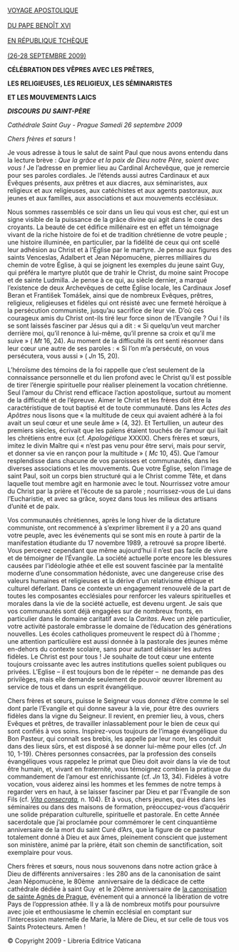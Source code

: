 [VOYAGE APOSTOLIQUE\
\
DU PAPE BENOÎT XVI\
\
EN RÉPUBLIQUE TCHÈQUE\
\
(26-28 SEPTEMBRE 2009)](/content/benedict-xvi/fr/travels/2009/index_repubblica-ceca.html)

**CÉLÉBRATION DES VÊPRES AVEC LES PRÊTRES,**

**LES RELIGIEUSES, LES RELIGIEUX, LES SÉMINARISTES**

**ET LES MOUVEMENTS LAICS**

***DISCOURS*** ***DU*** ***SAINT-PÈRE***

*Cathédrale Saint Guy - Prague* *Samedi 26 septembre 2009*

*Chers frères et sœurs* !

Je vous adresse à tous le salut de saint Paul que nous avons entendu dans la lecture brève : *Que la grâce et la paix de Dieu notre Père, soient avec vous !* Je l’adresse en premier lieu au Cardinal Archevêque, que je remercie pour ses paroles cordiales. Je l’étends aussi autres Cardinaux et aux Évêques présents, aux prêtres et aux diacres, aux séminaristes, aux religieux et aux religieuses, aux catéchistes et aux agents pastoraux, aux jeunes et aux familles, aux associations et aux mouvements ecclésiaux.

Nous sommes rassemblés ce soir dans un lieu qui vous est cher, qui est un signe visible de la puissance de la grâce divine qui agit dans le cœur des croyants. La beauté de cet édifice millénaire est en effet un témoignage vivant de la riche histoire de foi et de tradition chrétienne de votre peuple ; une histoire illuminée, en particulier, par la fidélité de ceux qui ont scellé leur adhésion au Christ et à l’Église par le martyre. Je pense aux figures des saints Venceslas, Adalbert et Jean Népomucène, pierres milliaires du chemin de votre Église, à qui se joignent les exemples du jeune saint Guy, qui préféra le martyre plutôt que de trahir le Christ, du moine saint Procope et de sainte Ludmilla. Je pense à ce qui, au siècle dernier, a marqué l’existence de deux Archevêques de cette Église locale, les Cardinaux Josef Beran et František Tomášek, ainsi que de nombreux Evêques, prêtres, religieux, religieuses et fidèles qui ont résisté avec une fermeté héroïque à la persécution communiste, jusqu’au sacrifice de leur vie. D’où ces courageux amis du Christ ont-ils tiré leur force sinon de l’Evangile ? Oui ! ils se sont laissés fasciner par Jésus qui a dit : « Si quelqu’un veut marcher derrière moi, qu’il renonce à lui-même, qu’il prenne sa croix et qu’il me suive » ( *Mt* 16, 24). Au moment de la difficulté ils ont senti résonner dans leur cœur une autre de ses paroles : « Si l’on m’a persécuté, on vous persécutera, vous aussi » ( *Jn* 15, 20).

L’héroïsme des témoins de la foi rappelle que c’est seulement de la connaissance personnelle et du lien profond avec le Christ qu’il est possible de tirer l’énergie spirituelle pour réaliser pleinement la vocation chrétienne. Seul l’amour du Christ rend efficace l’action apostolique, surtout au moment de la difficulté et de l’épreuve. Aimer le Christ et les frères doit être la caractéristique de tout baptisé et de toute communauté. Dans les *Actes des Apôtres* nous lisons que « la multitude de ceux qui avaient adhéré à la foi avait un seul cœur et une seule âme » (4, 32). Et Tertullien, un auteur des premiers siècles, écrivait que les païens étaient touchés de l’amour qui liait les chrétiens entre eux (cf. *Apologétique* XXXIX). Chers frères et sœurs, imitez le divin Maître qui « n’est pas venu pour être servi, mais pour servir, et donner sa vie en rançon pour la multitude » ( *Mc* 10, 45). Que l’amour resplendisse dans chacune de vos paroisses et communautés, dans les diverses associations et les mouvements. Que votre Église, selon l’image de saint Paul, soit un corps bien structuré qui a le Christ comme Tête, et dans laquelle tout membre agit en harmonie avec le tout. Nourrissez votre amour du Christ par la prière et l’écoute de sa parole ; nourrissez-vous de Lui dans l’Eucharistie, et avec sa grâce, soyez dans tous les milieux des artisans d’unité et de paix.

Vos communautés chrétiennes, après le long hiver de la dictature communiste, ont recommencé à s’exprimer librement il y a 20 ans quand votre peuple, avec les événements qui se sont mis en route à partir de la manifestation étudiante du 17 novembre 1989, a retrouvé sa propre liberté. Vous percevez cependant que même aujourd’hui il n’est pas facile de vivre et de témoigner de l’Évangile. La société actuelle porte encore les blessures causées par l’idéologie athée et elle est souvent fascinée par la mentalité moderne d’une consommation hédoniste, avec une dangereuse crise des valeurs humaines et religieuses et la dérive d’un relativisme éthique et culturel déferlant. Dans ce contexte un engagement renouvelé de la part de toutes les composantes ecclésiales pour renforcer les valeurs spirituelles et morales dans la vie de la société actuelle, est devenu urgent. Je sais que vos communautés sont déjà engagées sur de nombreux fronts, en particulier dans le domaine caritatif avec la *Caritas*. Avec un zèle particulier, votre activité pastorale embrasse le domaine de l’éducation des générations nouvelles. Les écoles catholiques promeuvent le respect dû à l’homme ; une attention particulière est aussi donnée à la pastorale des jeunes même en-dehors du contexte scolaire, sans pour autant délaisser les autres fidèles. Le Christ est pour tous ! Je souhaite de tout cœur une entente toujours croissante avec les autres institutions quelles soient publiques ou privées. L’Eglise – il est toujours bon de le répéter –  ne demande pas des privilèges, mais elle demande seulement de pouvoir œuvrer librement au service de tous et dans un esprit évangélique.

Chers frères et sœurs, puisse le Seigneur vous donnez d’être comme le sel dont parle l’Evangile et qui donne saveur à la vie, pour être des ouvriers fidèles dans la vigne du Seigneur. Il revient, en premier lieu, à vous, chers Evêques et prêtres, de travailler inlassablement pour le bien de ceux qui sont confiés à vos soins. Inspirez-vous toujours de l’image évangélique du Bon Pasteur, qui connaît ses brebis, les appelle par leur nom, les conduit dans des lieux sûrs, et est disposé à se donner lui-même pour elles (cf. *Jn* 10, 1-19). Chères personnes consacrées, par la profession des conseils évangéliques vous rappelez le primat que Dieu doit avoir dans la vie de tout être humain, et, vivant en fraternité, vous témoignez combien la pratique du commandement de l’amour est enrichissante (cf. *Jn* 13, 34). Fidèles à votre vocation, vous aiderez ainsi les hommes et les femmes de notre temps à regarder vers en haut, à se laisser fasciner par Dieu et par l’Évangile de son Fils (cf. *[Vita consecrata](/content/john-paul-ii/fr/apost_exhortations/documents/hf_jp-ii_exh_25031996_vita-consecrata.html),* n. 104). Et à vous, chers jeunes, qui êtes dans les séminaires ou dans des maisons de formation, préoccupez-vous d’acquérir une solide préparation culturelle, spirituelle et pastorale. En cette Année sacerdotale que j’ai proclamée pour commémorer le cent cinquantième anniversaire de la mort du saint Curé d’Ars, que la figure de ce pasteur totalement donné à Dieu et aux âmes, pleinement conscient que justement son ministère, animé par la prière, était son chemin de sanctification, soit exemplaire pour vous.

Chers frères et sœurs, nous nous souvenons dans notre action grâce à Dieu de différents anniversaires : les 280 ans de la canonisation de saint Jean Népomucène, le 80ème  anniversaire de la dédicace de cette cathédrale dédiée à saint Guy  et le 20ème anniversaire de [la canonisation de sainte Agnès de Prague](/content/john-paul-ii/fr/homilies/1989/documents/hf_jp-ii_hom_19891112_due-canonizzazioni.html), événement qui a annoncé la libération de votre Pays de l’oppression athée. Il y a là de nombreux motifs pour poursuivre avec joie et enthousiasme le chemin ecclésial en comptant sur l’intercession maternelle de Marie, la Mère de Dieu, et sur celle de tous vos Saints Protecteurs. Amen !

© Copyright 2009 - Libreria Editrice Vaticana